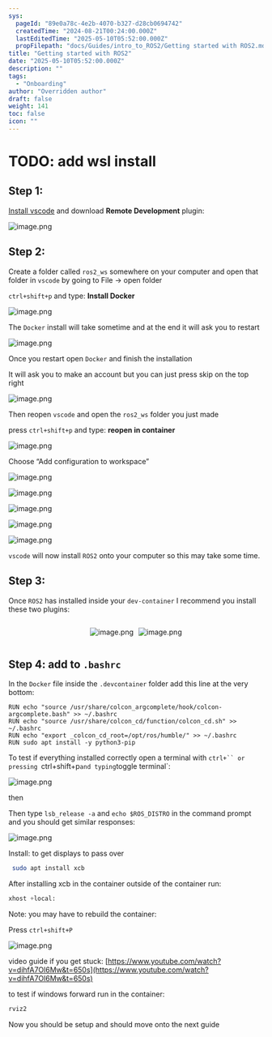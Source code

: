 ```yaml
---
sys:
  pageId: "89e0a78c-4e2b-4070-b327-d28cb0694742"
  createdTime: "2024-08-21T00:24:00.000Z"
  lastEditedTime: "2025-05-10T05:52:00.000Z"
  propFilepath: "docs/Guides/intro_to_ROS2/Getting started with ROS2.md"
title: "Getting started with ROS2"
date: "2025-05-10T05:52:00.000Z"
description: ""
tags:
  - "Onboarding"
author: "Overridden author"
draft: false
weight: 141
toc: false
icon: ""
---
```


# TODO: add wsl install

## Step 1:

[Install vscode](https://code.visualstudio.com/download) and download **Remote Development** plugin:

![image.png](https://prod-files-secure.s3.us-west-2.amazonaws.com/d518164a-d88e-44d1-a4ee-3adb3bd8bce0/efb52993-1881-4a40-b95e-6f020334f022/image.png?X-Amz-Algorithm=AWS4-HMAC-SHA256&X-Amz-Content-Sha256=UNSIGNED-PAYLOAD&X-Amz-Credential=ASIAZI2LB466ZBHUPVIX%2F20250714%2Fus-west-2%2Fs3%2Faws4_request&X-Amz-Date=20250714T081439Z&X-Amz-Expires=3600&X-Amz-Security-Token=IQoJb3JpZ2luX2VjEA8aCXVzLXdlc3QtMiJIMEYCIQCJjzbIyyensSNcJwLZaTkoMdloxFtOESrPFDKemGpy1QIhAJJDaKp0R44HrFn78esINNIaknkKi%2FEtyCKZdt2OO%2FE1Kv8DCCgQABoMNjM3NDIzMTgzODA1IgyZHKLmHZYGIcOr9tgq3AMHyjokjTErTyOw5XIn7OoAySfSSib2unl4YVuu1oCOSI5zFtr5Vityhob7%2FETzRHiLmgx6w2OU%2BQxn359TdUt7ZqdR9jIlVw2iw%2FCBfbefvPzTjKt6LHSssx%2BdGOwtDWeOQytRRjzfFI5OX7So9Q1bU%2FMxfrfV72FWjMBJCbnvqoYpmAUrE3Nh2gv4Ny3UN6qxWowqNW1ZLvCfI5JGveLKtIjmstqwQnTF6M0twplBntJBJ%2F37JALKop9kOJ6eDz%2BNJvEG0XXtcuPlBQKgIExhHUywgbxU%2BSLeOb1PttD95e0ezzwpvIRTyzzDjWufjr%2BrGdnEs1G7yXC6AksAuPi0Cf5bJyLqeDmc%2BJf%2BnsHLanzJQuzg2Np113nUOWelt%2BmyT121zlaR5WMPQOLWuo6odwd48dNmfqDn%2FlJNaQZ01XXSwc8uKgg0ZsuX8yLLnTQhxwZEJPxGIs7t2l%2BadhrNRMYnkxDSeuW3w8AD7jLzADgk5%2F0baDiMjx1%2BKdPm56WDYr%2BmkTKN2H5aBb60%2BeIhY6pkdSI2%2B%2Bwgff0mSMaZ1bravD1Mf7wf4lTFRFOtLBfDLj0DudpBa3DMv8w5Mmxzhnk7x1jf%2BzUNPFmXeBzgtvFgZ3JXDixuNU5nejC73NLDBjqkAZsqJ7Zk2N%2BBf9bKfABGdXaSbnYC8GWH0EktonRzhSoXpD0nk4J5DIgZWhcFF4mZg84jSWggGdC%2BNwyLmvpSiGFySq1iKs8RY42aIhAMHWFmU9aFG%2F5z7T70V8bE3%2BcGWJO3oLzbCSIbU5BbLR1%2F3L26HcxyyhegMrUfZj06xIcZKqeQV0%2B2WvZLMR4BY4tJV9qPw7mqjqNaTW%2B%2Fj91Y7b8THkfs&X-Amz-Signature=f12f8fea7c1212fabe8c02a49956a243f3cdce0879f83ffd60a2c0d41a1389e6&X-Amz-SignedHeaders=host&x-amz-checksum-mode=ENABLED&x-id=GetObject)

## Step 2:

Create a folder called `ros2_ws` somewhere on your computer and open that folder in `vscode` by going to File → open folder 

`ctrl+shift+p` and type: **Install Docker**

![image.png](https://prod-files-secure.s3.us-west-2.amazonaws.com/d518164a-d88e-44d1-a4ee-3adb3bd8bce0/2269dc0e-1cd5-47ff-bceb-c04ad9b2eab0/image.png?X-Amz-Algorithm=AWS4-HMAC-SHA256&X-Amz-Content-Sha256=UNSIGNED-PAYLOAD&X-Amz-Credential=ASIAZI2LB466ZBHUPVIX%2F20250714%2Fus-west-2%2Fs3%2Faws4_request&X-Amz-Date=20250714T081439Z&X-Amz-Expires=3600&X-Amz-Security-Token=IQoJb3JpZ2luX2VjEA8aCXVzLXdlc3QtMiJIMEYCIQCJjzbIyyensSNcJwLZaTkoMdloxFtOESrPFDKemGpy1QIhAJJDaKp0R44HrFn78esINNIaknkKi%2FEtyCKZdt2OO%2FE1Kv8DCCgQABoMNjM3NDIzMTgzODA1IgyZHKLmHZYGIcOr9tgq3AMHyjokjTErTyOw5XIn7OoAySfSSib2unl4YVuu1oCOSI5zFtr5Vityhob7%2FETzRHiLmgx6w2OU%2BQxn359TdUt7ZqdR9jIlVw2iw%2FCBfbefvPzTjKt6LHSssx%2BdGOwtDWeOQytRRjzfFI5OX7So9Q1bU%2FMxfrfV72FWjMBJCbnvqoYpmAUrE3Nh2gv4Ny3UN6qxWowqNW1ZLvCfI5JGveLKtIjmstqwQnTF6M0twplBntJBJ%2F37JALKop9kOJ6eDz%2BNJvEG0XXtcuPlBQKgIExhHUywgbxU%2BSLeOb1PttD95e0ezzwpvIRTyzzDjWufjr%2BrGdnEs1G7yXC6AksAuPi0Cf5bJyLqeDmc%2BJf%2BnsHLanzJQuzg2Np113nUOWelt%2BmyT121zlaR5WMPQOLWuo6odwd48dNmfqDn%2FlJNaQZ01XXSwc8uKgg0ZsuX8yLLnTQhxwZEJPxGIs7t2l%2BadhrNRMYnkxDSeuW3w8AD7jLzADgk5%2F0baDiMjx1%2BKdPm56WDYr%2BmkTKN2H5aBb60%2BeIhY6pkdSI2%2B%2Bwgff0mSMaZ1bravD1Mf7wf4lTFRFOtLBfDLj0DudpBa3DMv8w5Mmxzhnk7x1jf%2BzUNPFmXeBzgtvFgZ3JXDixuNU5nejC73NLDBjqkAZsqJ7Zk2N%2BBf9bKfABGdXaSbnYC8GWH0EktonRzhSoXpD0nk4J5DIgZWhcFF4mZg84jSWggGdC%2BNwyLmvpSiGFySq1iKs8RY42aIhAMHWFmU9aFG%2F5z7T70V8bE3%2BcGWJO3oLzbCSIbU5BbLR1%2F3L26HcxyyhegMrUfZj06xIcZKqeQV0%2B2WvZLMR4BY4tJV9qPw7mqjqNaTW%2B%2Fj91Y7b8THkfs&X-Amz-Signature=52280ef218483d656f935e9473c0b5208f04689fd0628ed31090ecb1c2a0ef53&X-Amz-SignedHeaders=host&x-amz-checksum-mode=ENABLED&x-id=GetObject)

The `Docker` install will take sometime and at the end it will ask you to restart

![image.png](https://prod-files-secure.s3.us-west-2.amazonaws.com/d518164a-d88e-44d1-a4ee-3adb3bd8bce0/ed233f78-be33-4b1f-b89c-9c346c0e961e/image.png?X-Amz-Algorithm=AWS4-HMAC-SHA256&X-Amz-Content-Sha256=UNSIGNED-PAYLOAD&X-Amz-Credential=ASIAZI2LB466ZBHUPVIX%2F20250714%2Fus-west-2%2Fs3%2Faws4_request&X-Amz-Date=20250714T081439Z&X-Amz-Expires=3600&X-Amz-Security-Token=IQoJb3JpZ2luX2VjEA8aCXVzLXdlc3QtMiJIMEYCIQCJjzbIyyensSNcJwLZaTkoMdloxFtOESrPFDKemGpy1QIhAJJDaKp0R44HrFn78esINNIaknkKi%2FEtyCKZdt2OO%2FE1Kv8DCCgQABoMNjM3NDIzMTgzODA1IgyZHKLmHZYGIcOr9tgq3AMHyjokjTErTyOw5XIn7OoAySfSSib2unl4YVuu1oCOSI5zFtr5Vityhob7%2FETzRHiLmgx6w2OU%2BQxn359TdUt7ZqdR9jIlVw2iw%2FCBfbefvPzTjKt6LHSssx%2BdGOwtDWeOQytRRjzfFI5OX7So9Q1bU%2FMxfrfV72FWjMBJCbnvqoYpmAUrE3Nh2gv4Ny3UN6qxWowqNW1ZLvCfI5JGveLKtIjmstqwQnTF6M0twplBntJBJ%2F37JALKop9kOJ6eDz%2BNJvEG0XXtcuPlBQKgIExhHUywgbxU%2BSLeOb1PttD95e0ezzwpvIRTyzzDjWufjr%2BrGdnEs1G7yXC6AksAuPi0Cf5bJyLqeDmc%2BJf%2BnsHLanzJQuzg2Np113nUOWelt%2BmyT121zlaR5WMPQOLWuo6odwd48dNmfqDn%2FlJNaQZ01XXSwc8uKgg0ZsuX8yLLnTQhxwZEJPxGIs7t2l%2BadhrNRMYnkxDSeuW3w8AD7jLzADgk5%2F0baDiMjx1%2BKdPm56WDYr%2BmkTKN2H5aBb60%2BeIhY6pkdSI2%2B%2Bwgff0mSMaZ1bravD1Mf7wf4lTFRFOtLBfDLj0DudpBa3DMv8w5Mmxzhnk7x1jf%2BzUNPFmXeBzgtvFgZ3JXDixuNU5nejC73NLDBjqkAZsqJ7Zk2N%2BBf9bKfABGdXaSbnYC8GWH0EktonRzhSoXpD0nk4J5DIgZWhcFF4mZg84jSWggGdC%2BNwyLmvpSiGFySq1iKs8RY42aIhAMHWFmU9aFG%2F5z7T70V8bE3%2BcGWJO3oLzbCSIbU5BbLR1%2F3L26HcxyyhegMrUfZj06xIcZKqeQV0%2B2WvZLMR4BY4tJV9qPw7mqjqNaTW%2B%2Fj91Y7b8THkfs&X-Amz-Signature=0164f569483a3e9a14b2b87572c463a4ed6ae5f8d99530c0216fb7af13468125&X-Amz-SignedHeaders=host&x-amz-checksum-mode=ENABLED&x-id=GetObject)

Once you restart open `Docker` and finish the installation

It will ask you to make an account but you can just press skip on the top right

![image.png](https://prod-files-secure.s3.us-west-2.amazonaws.com/d518164a-d88e-44d1-a4ee-3adb3bd8bce0/21010ad9-1659-4fd9-9f59-9932a09b2a3d/image.png?X-Amz-Algorithm=AWS4-HMAC-SHA256&X-Amz-Content-Sha256=UNSIGNED-PAYLOAD&X-Amz-Credential=ASIAZI2LB466ZBHUPVIX%2F20250714%2Fus-west-2%2Fs3%2Faws4_request&X-Amz-Date=20250714T081439Z&X-Amz-Expires=3600&X-Amz-Security-Token=IQoJb3JpZ2luX2VjEA8aCXVzLXdlc3QtMiJIMEYCIQCJjzbIyyensSNcJwLZaTkoMdloxFtOESrPFDKemGpy1QIhAJJDaKp0R44HrFn78esINNIaknkKi%2FEtyCKZdt2OO%2FE1Kv8DCCgQABoMNjM3NDIzMTgzODA1IgyZHKLmHZYGIcOr9tgq3AMHyjokjTErTyOw5XIn7OoAySfSSib2unl4YVuu1oCOSI5zFtr5Vityhob7%2FETzRHiLmgx6w2OU%2BQxn359TdUt7ZqdR9jIlVw2iw%2FCBfbefvPzTjKt6LHSssx%2BdGOwtDWeOQytRRjzfFI5OX7So9Q1bU%2FMxfrfV72FWjMBJCbnvqoYpmAUrE3Nh2gv4Ny3UN6qxWowqNW1ZLvCfI5JGveLKtIjmstqwQnTF6M0twplBntJBJ%2F37JALKop9kOJ6eDz%2BNJvEG0XXtcuPlBQKgIExhHUywgbxU%2BSLeOb1PttD95e0ezzwpvIRTyzzDjWufjr%2BrGdnEs1G7yXC6AksAuPi0Cf5bJyLqeDmc%2BJf%2BnsHLanzJQuzg2Np113nUOWelt%2BmyT121zlaR5WMPQOLWuo6odwd48dNmfqDn%2FlJNaQZ01XXSwc8uKgg0ZsuX8yLLnTQhxwZEJPxGIs7t2l%2BadhrNRMYnkxDSeuW3w8AD7jLzADgk5%2F0baDiMjx1%2BKdPm56WDYr%2BmkTKN2H5aBb60%2BeIhY6pkdSI2%2B%2Bwgff0mSMaZ1bravD1Mf7wf4lTFRFOtLBfDLj0DudpBa3DMv8w5Mmxzhnk7x1jf%2BzUNPFmXeBzgtvFgZ3JXDixuNU5nejC73NLDBjqkAZsqJ7Zk2N%2BBf9bKfABGdXaSbnYC8GWH0EktonRzhSoXpD0nk4J5DIgZWhcFF4mZg84jSWggGdC%2BNwyLmvpSiGFySq1iKs8RY42aIhAMHWFmU9aFG%2F5z7T70V8bE3%2BcGWJO3oLzbCSIbU5BbLR1%2F3L26HcxyyhegMrUfZj06xIcZKqeQV0%2B2WvZLMR4BY4tJV9qPw7mqjqNaTW%2B%2Fj91Y7b8THkfs&X-Amz-Signature=5dc68139b94033d7980e5eadc33dee12cd0bcccdb90c7a7ebb3c3dcc72288bd9&X-Amz-SignedHeaders=host&x-amz-checksum-mode=ENABLED&x-id=GetObject)

Then reopen `vscode` and open the `ros2_ws` folder you just made

press `ctrl+shift+p` and type: **reopen in container**

![image.png](https://prod-files-secure.s3.us-west-2.amazonaws.com/d518164a-d88e-44d1-a4ee-3adb3bd8bce0/4e93b8c2-41ad-488c-8095-c74205196118/image.png?X-Amz-Algorithm=AWS4-HMAC-SHA256&X-Amz-Content-Sha256=UNSIGNED-PAYLOAD&X-Amz-Credential=ASIAZI2LB466ZBHUPVIX%2F20250714%2Fus-west-2%2Fs3%2Faws4_request&X-Amz-Date=20250714T081439Z&X-Amz-Expires=3600&X-Amz-Security-Token=IQoJb3JpZ2luX2VjEA8aCXVzLXdlc3QtMiJIMEYCIQCJjzbIyyensSNcJwLZaTkoMdloxFtOESrPFDKemGpy1QIhAJJDaKp0R44HrFn78esINNIaknkKi%2FEtyCKZdt2OO%2FE1Kv8DCCgQABoMNjM3NDIzMTgzODA1IgyZHKLmHZYGIcOr9tgq3AMHyjokjTErTyOw5XIn7OoAySfSSib2unl4YVuu1oCOSI5zFtr5Vityhob7%2FETzRHiLmgx6w2OU%2BQxn359TdUt7ZqdR9jIlVw2iw%2FCBfbefvPzTjKt6LHSssx%2BdGOwtDWeOQytRRjzfFI5OX7So9Q1bU%2FMxfrfV72FWjMBJCbnvqoYpmAUrE3Nh2gv4Ny3UN6qxWowqNW1ZLvCfI5JGveLKtIjmstqwQnTF6M0twplBntJBJ%2F37JALKop9kOJ6eDz%2BNJvEG0XXtcuPlBQKgIExhHUywgbxU%2BSLeOb1PttD95e0ezzwpvIRTyzzDjWufjr%2BrGdnEs1G7yXC6AksAuPi0Cf5bJyLqeDmc%2BJf%2BnsHLanzJQuzg2Np113nUOWelt%2BmyT121zlaR5WMPQOLWuo6odwd48dNmfqDn%2FlJNaQZ01XXSwc8uKgg0ZsuX8yLLnTQhxwZEJPxGIs7t2l%2BadhrNRMYnkxDSeuW3w8AD7jLzADgk5%2F0baDiMjx1%2BKdPm56WDYr%2BmkTKN2H5aBb60%2BeIhY6pkdSI2%2B%2Bwgff0mSMaZ1bravD1Mf7wf4lTFRFOtLBfDLj0DudpBa3DMv8w5Mmxzhnk7x1jf%2BzUNPFmXeBzgtvFgZ3JXDixuNU5nejC73NLDBjqkAZsqJ7Zk2N%2BBf9bKfABGdXaSbnYC8GWH0EktonRzhSoXpD0nk4J5DIgZWhcFF4mZg84jSWggGdC%2BNwyLmvpSiGFySq1iKs8RY42aIhAMHWFmU9aFG%2F5z7T70V8bE3%2BcGWJO3oLzbCSIbU5BbLR1%2F3L26HcxyyhegMrUfZj06xIcZKqeQV0%2B2WvZLMR4BY4tJV9qPw7mqjqNaTW%2B%2Fj91Y7b8THkfs&X-Amz-Signature=aae1cd88552b5d05e1e997ca36e9309ac84e8b683c83766bfb9d07f8b673e19b&X-Amz-SignedHeaders=host&x-amz-checksum-mode=ENABLED&x-id=GetObject)

Choose “Add configuration to workspace”

![image.png](https://prod-files-secure.s3.us-west-2.amazonaws.com/d518164a-d88e-44d1-a4ee-3adb3bd8bce0/9560b282-5060-4989-ba37-97e7b2c22476/image.png?X-Amz-Algorithm=AWS4-HMAC-SHA256&X-Amz-Content-Sha256=UNSIGNED-PAYLOAD&X-Amz-Credential=ASIAZI2LB466ZBHUPVIX%2F20250714%2Fus-west-2%2Fs3%2Faws4_request&X-Amz-Date=20250714T081439Z&X-Amz-Expires=3600&X-Amz-Security-Token=IQoJb3JpZ2luX2VjEA8aCXVzLXdlc3QtMiJIMEYCIQCJjzbIyyensSNcJwLZaTkoMdloxFtOESrPFDKemGpy1QIhAJJDaKp0R44HrFn78esINNIaknkKi%2FEtyCKZdt2OO%2FE1Kv8DCCgQABoMNjM3NDIzMTgzODA1IgyZHKLmHZYGIcOr9tgq3AMHyjokjTErTyOw5XIn7OoAySfSSib2unl4YVuu1oCOSI5zFtr5Vityhob7%2FETzRHiLmgx6w2OU%2BQxn359TdUt7ZqdR9jIlVw2iw%2FCBfbefvPzTjKt6LHSssx%2BdGOwtDWeOQytRRjzfFI5OX7So9Q1bU%2FMxfrfV72FWjMBJCbnvqoYpmAUrE3Nh2gv4Ny3UN6qxWowqNW1ZLvCfI5JGveLKtIjmstqwQnTF6M0twplBntJBJ%2F37JALKop9kOJ6eDz%2BNJvEG0XXtcuPlBQKgIExhHUywgbxU%2BSLeOb1PttD95e0ezzwpvIRTyzzDjWufjr%2BrGdnEs1G7yXC6AksAuPi0Cf5bJyLqeDmc%2BJf%2BnsHLanzJQuzg2Np113nUOWelt%2BmyT121zlaR5WMPQOLWuo6odwd48dNmfqDn%2FlJNaQZ01XXSwc8uKgg0ZsuX8yLLnTQhxwZEJPxGIs7t2l%2BadhrNRMYnkxDSeuW3w8AD7jLzADgk5%2F0baDiMjx1%2BKdPm56WDYr%2BmkTKN2H5aBb60%2BeIhY6pkdSI2%2B%2Bwgff0mSMaZ1bravD1Mf7wf4lTFRFOtLBfDLj0DudpBa3DMv8w5Mmxzhnk7x1jf%2BzUNPFmXeBzgtvFgZ3JXDixuNU5nejC73NLDBjqkAZsqJ7Zk2N%2BBf9bKfABGdXaSbnYC8GWH0EktonRzhSoXpD0nk4J5DIgZWhcFF4mZg84jSWggGdC%2BNwyLmvpSiGFySq1iKs8RY42aIhAMHWFmU9aFG%2F5z7T70V8bE3%2BcGWJO3oLzbCSIbU5BbLR1%2F3L26HcxyyhegMrUfZj06xIcZKqeQV0%2B2WvZLMR4BY4tJV9qPw7mqjqNaTW%2B%2Fj91Y7b8THkfs&X-Amz-Signature=ec929bd31360bd594b6685364b6ed17e85af0e3d075110a3398860a34e4c8b2d&X-Amz-SignedHeaders=host&x-amz-checksum-mode=ENABLED&x-id=GetObject)

![image.png](https://prod-files-secure.s3.us-west-2.amazonaws.com/d518164a-d88e-44d1-a4ee-3adb3bd8bce0/2ee63f81-886b-48e8-a553-dc6e5eac99e4/image.png?X-Amz-Algorithm=AWS4-HMAC-SHA256&X-Amz-Content-Sha256=UNSIGNED-PAYLOAD&X-Amz-Credential=ASIAZI2LB466ZBHUPVIX%2F20250714%2Fus-west-2%2Fs3%2Faws4_request&X-Amz-Date=20250714T081439Z&X-Amz-Expires=3600&X-Amz-Security-Token=IQoJb3JpZ2luX2VjEA8aCXVzLXdlc3QtMiJIMEYCIQCJjzbIyyensSNcJwLZaTkoMdloxFtOESrPFDKemGpy1QIhAJJDaKp0R44HrFn78esINNIaknkKi%2FEtyCKZdt2OO%2FE1Kv8DCCgQABoMNjM3NDIzMTgzODA1IgyZHKLmHZYGIcOr9tgq3AMHyjokjTErTyOw5XIn7OoAySfSSib2unl4YVuu1oCOSI5zFtr5Vityhob7%2FETzRHiLmgx6w2OU%2BQxn359TdUt7ZqdR9jIlVw2iw%2FCBfbefvPzTjKt6LHSssx%2BdGOwtDWeOQytRRjzfFI5OX7So9Q1bU%2FMxfrfV72FWjMBJCbnvqoYpmAUrE3Nh2gv4Ny3UN6qxWowqNW1ZLvCfI5JGveLKtIjmstqwQnTF6M0twplBntJBJ%2F37JALKop9kOJ6eDz%2BNJvEG0XXtcuPlBQKgIExhHUywgbxU%2BSLeOb1PttD95e0ezzwpvIRTyzzDjWufjr%2BrGdnEs1G7yXC6AksAuPi0Cf5bJyLqeDmc%2BJf%2BnsHLanzJQuzg2Np113nUOWelt%2BmyT121zlaR5WMPQOLWuo6odwd48dNmfqDn%2FlJNaQZ01XXSwc8uKgg0ZsuX8yLLnTQhxwZEJPxGIs7t2l%2BadhrNRMYnkxDSeuW3w8AD7jLzADgk5%2F0baDiMjx1%2BKdPm56WDYr%2BmkTKN2H5aBb60%2BeIhY6pkdSI2%2B%2Bwgff0mSMaZ1bravD1Mf7wf4lTFRFOtLBfDLj0DudpBa3DMv8w5Mmxzhnk7x1jf%2BzUNPFmXeBzgtvFgZ3JXDixuNU5nejC73NLDBjqkAZsqJ7Zk2N%2BBf9bKfABGdXaSbnYC8GWH0EktonRzhSoXpD0nk4J5DIgZWhcFF4mZg84jSWggGdC%2BNwyLmvpSiGFySq1iKs8RY42aIhAMHWFmU9aFG%2F5z7T70V8bE3%2BcGWJO3oLzbCSIbU5BbLR1%2F3L26HcxyyhegMrUfZj06xIcZKqeQV0%2B2WvZLMR4BY4tJV9qPw7mqjqNaTW%2B%2Fj91Y7b8THkfs&X-Amz-Signature=08d18ae2af308e8003def993282d32a0c41e9aef79e624f679319c2d5b9b5b79&X-Amz-SignedHeaders=host&x-amz-checksum-mode=ENABLED&x-id=GetObject)

![image.png](https://prod-files-secure.s3.us-west-2.amazonaws.com/d518164a-d88e-44d1-a4ee-3adb3bd8bce0/ae1580b2-b048-407e-aed9-b584224a7a04/image.png?X-Amz-Algorithm=AWS4-HMAC-SHA256&X-Amz-Content-Sha256=UNSIGNED-PAYLOAD&X-Amz-Credential=ASIAZI2LB466ZBHUPVIX%2F20250714%2Fus-west-2%2Fs3%2Faws4_request&X-Amz-Date=20250714T081439Z&X-Amz-Expires=3600&X-Amz-Security-Token=IQoJb3JpZ2luX2VjEA8aCXVzLXdlc3QtMiJIMEYCIQCJjzbIyyensSNcJwLZaTkoMdloxFtOESrPFDKemGpy1QIhAJJDaKp0R44HrFn78esINNIaknkKi%2FEtyCKZdt2OO%2FE1Kv8DCCgQABoMNjM3NDIzMTgzODA1IgyZHKLmHZYGIcOr9tgq3AMHyjokjTErTyOw5XIn7OoAySfSSib2unl4YVuu1oCOSI5zFtr5Vityhob7%2FETzRHiLmgx6w2OU%2BQxn359TdUt7ZqdR9jIlVw2iw%2FCBfbefvPzTjKt6LHSssx%2BdGOwtDWeOQytRRjzfFI5OX7So9Q1bU%2FMxfrfV72FWjMBJCbnvqoYpmAUrE3Nh2gv4Ny3UN6qxWowqNW1ZLvCfI5JGveLKtIjmstqwQnTF6M0twplBntJBJ%2F37JALKop9kOJ6eDz%2BNJvEG0XXtcuPlBQKgIExhHUywgbxU%2BSLeOb1PttD95e0ezzwpvIRTyzzDjWufjr%2BrGdnEs1G7yXC6AksAuPi0Cf5bJyLqeDmc%2BJf%2BnsHLanzJQuzg2Np113nUOWelt%2BmyT121zlaR5WMPQOLWuo6odwd48dNmfqDn%2FlJNaQZ01XXSwc8uKgg0ZsuX8yLLnTQhxwZEJPxGIs7t2l%2BadhrNRMYnkxDSeuW3w8AD7jLzADgk5%2F0baDiMjx1%2BKdPm56WDYr%2BmkTKN2H5aBb60%2BeIhY6pkdSI2%2B%2Bwgff0mSMaZ1bravD1Mf7wf4lTFRFOtLBfDLj0DudpBa3DMv8w5Mmxzhnk7x1jf%2BzUNPFmXeBzgtvFgZ3JXDixuNU5nejC73NLDBjqkAZsqJ7Zk2N%2BBf9bKfABGdXaSbnYC8GWH0EktonRzhSoXpD0nk4J5DIgZWhcFF4mZg84jSWggGdC%2BNwyLmvpSiGFySq1iKs8RY42aIhAMHWFmU9aFG%2F5z7T70V8bE3%2BcGWJO3oLzbCSIbU5BbLR1%2F3L26HcxyyhegMrUfZj06xIcZKqeQV0%2B2WvZLMR4BY4tJV9qPw7mqjqNaTW%2B%2Fj91Y7b8THkfs&X-Amz-Signature=43d4eaaff1e67d6391b0b3f0cac2570bafb4ca1df90c6765d21ab29dde50f4c2&X-Amz-SignedHeaders=host&x-amz-checksum-mode=ENABLED&x-id=GetObject)

![image.png](https://prod-files-secure.s3.us-west-2.amazonaws.com/d518164a-d88e-44d1-a4ee-3adb3bd8bce0/53255b28-f75e-430f-b9e3-c0ac8577e42b/image.png?X-Amz-Algorithm=AWS4-HMAC-SHA256&X-Amz-Content-Sha256=UNSIGNED-PAYLOAD&X-Amz-Credential=ASIAZI2LB466ZBHUPVIX%2F20250714%2Fus-west-2%2Fs3%2Faws4_request&X-Amz-Date=20250714T081439Z&X-Amz-Expires=3600&X-Amz-Security-Token=IQoJb3JpZ2luX2VjEA8aCXVzLXdlc3QtMiJIMEYCIQCJjzbIyyensSNcJwLZaTkoMdloxFtOESrPFDKemGpy1QIhAJJDaKp0R44HrFn78esINNIaknkKi%2FEtyCKZdt2OO%2FE1Kv8DCCgQABoMNjM3NDIzMTgzODA1IgyZHKLmHZYGIcOr9tgq3AMHyjokjTErTyOw5XIn7OoAySfSSib2unl4YVuu1oCOSI5zFtr5Vityhob7%2FETzRHiLmgx6w2OU%2BQxn359TdUt7ZqdR9jIlVw2iw%2FCBfbefvPzTjKt6LHSssx%2BdGOwtDWeOQytRRjzfFI5OX7So9Q1bU%2FMxfrfV72FWjMBJCbnvqoYpmAUrE3Nh2gv4Ny3UN6qxWowqNW1ZLvCfI5JGveLKtIjmstqwQnTF6M0twplBntJBJ%2F37JALKop9kOJ6eDz%2BNJvEG0XXtcuPlBQKgIExhHUywgbxU%2BSLeOb1PttD95e0ezzwpvIRTyzzDjWufjr%2BrGdnEs1G7yXC6AksAuPi0Cf5bJyLqeDmc%2BJf%2BnsHLanzJQuzg2Np113nUOWelt%2BmyT121zlaR5WMPQOLWuo6odwd48dNmfqDn%2FlJNaQZ01XXSwc8uKgg0ZsuX8yLLnTQhxwZEJPxGIs7t2l%2BadhrNRMYnkxDSeuW3w8AD7jLzADgk5%2F0baDiMjx1%2BKdPm56WDYr%2BmkTKN2H5aBb60%2BeIhY6pkdSI2%2B%2Bwgff0mSMaZ1bravD1Mf7wf4lTFRFOtLBfDLj0DudpBa3DMv8w5Mmxzhnk7x1jf%2BzUNPFmXeBzgtvFgZ3JXDixuNU5nejC73NLDBjqkAZsqJ7Zk2N%2BBf9bKfABGdXaSbnYC8GWH0EktonRzhSoXpD0nk4J5DIgZWhcFF4mZg84jSWggGdC%2BNwyLmvpSiGFySq1iKs8RY42aIhAMHWFmU9aFG%2F5z7T70V8bE3%2BcGWJO3oLzbCSIbU5BbLR1%2F3L26HcxyyhegMrUfZj06xIcZKqeQV0%2B2WvZLMR4BY4tJV9qPw7mqjqNaTW%2B%2Fj91Y7b8THkfs&X-Amz-Signature=cc6c4f5cd6f8c50a3c9a5130cc22a3d27cad07799551a6bd32e36f35fe1654e4&X-Amz-SignedHeaders=host&x-amz-checksum-mode=ENABLED&x-id=GetObject)

![image.png](https://prod-files-secure.s3.us-west-2.amazonaws.com/d518164a-d88e-44d1-a4ee-3adb3bd8bce0/7c562767-5af9-4ffb-97d1-327bcdf4ee00/image.png?X-Amz-Algorithm=AWS4-HMAC-SHA256&X-Amz-Content-Sha256=UNSIGNED-PAYLOAD&X-Amz-Credential=ASIAZI2LB466ZBHUPVIX%2F20250714%2Fus-west-2%2Fs3%2Faws4_request&X-Amz-Date=20250714T081439Z&X-Amz-Expires=3600&X-Amz-Security-Token=IQoJb3JpZ2luX2VjEA8aCXVzLXdlc3QtMiJIMEYCIQCJjzbIyyensSNcJwLZaTkoMdloxFtOESrPFDKemGpy1QIhAJJDaKp0R44HrFn78esINNIaknkKi%2FEtyCKZdt2OO%2FE1Kv8DCCgQABoMNjM3NDIzMTgzODA1IgyZHKLmHZYGIcOr9tgq3AMHyjokjTErTyOw5XIn7OoAySfSSib2unl4YVuu1oCOSI5zFtr5Vityhob7%2FETzRHiLmgx6w2OU%2BQxn359TdUt7ZqdR9jIlVw2iw%2FCBfbefvPzTjKt6LHSssx%2BdGOwtDWeOQytRRjzfFI5OX7So9Q1bU%2FMxfrfV72FWjMBJCbnvqoYpmAUrE3Nh2gv4Ny3UN6qxWowqNW1ZLvCfI5JGveLKtIjmstqwQnTF6M0twplBntJBJ%2F37JALKop9kOJ6eDz%2BNJvEG0XXtcuPlBQKgIExhHUywgbxU%2BSLeOb1PttD95e0ezzwpvIRTyzzDjWufjr%2BrGdnEs1G7yXC6AksAuPi0Cf5bJyLqeDmc%2BJf%2BnsHLanzJQuzg2Np113nUOWelt%2BmyT121zlaR5WMPQOLWuo6odwd48dNmfqDn%2FlJNaQZ01XXSwc8uKgg0ZsuX8yLLnTQhxwZEJPxGIs7t2l%2BadhrNRMYnkxDSeuW3w8AD7jLzADgk5%2F0baDiMjx1%2BKdPm56WDYr%2BmkTKN2H5aBb60%2BeIhY6pkdSI2%2B%2Bwgff0mSMaZ1bravD1Mf7wf4lTFRFOtLBfDLj0DudpBa3DMv8w5Mmxzhnk7x1jf%2BzUNPFmXeBzgtvFgZ3JXDixuNU5nejC73NLDBjqkAZsqJ7Zk2N%2BBf9bKfABGdXaSbnYC8GWH0EktonRzhSoXpD0nk4J5DIgZWhcFF4mZg84jSWggGdC%2BNwyLmvpSiGFySq1iKs8RY42aIhAMHWFmU9aFG%2F5z7T70V8bE3%2BcGWJO3oLzbCSIbU5BbLR1%2F3L26HcxyyhegMrUfZj06xIcZKqeQV0%2B2WvZLMR4BY4tJV9qPw7mqjqNaTW%2B%2Fj91Y7b8THkfs&X-Amz-Signature=c257406fd487a0f9d86225cd2c891db475fefae1fd9cb1504f2958d1078a80fb&X-Amz-SignedHeaders=host&x-amz-checksum-mode=ENABLED&x-id=GetObject)

`vscode` will now install `ROS2` onto your computer so this may take some time.

## Step 3:

Once `ROS2` has installed inside your `dev-container` I recommend you install these two plugins:

<div style="display: flex;flex-direction: row; column-gap:10px; max-width: 630px;justify-content: center;">
<div>

![image.png](https://prod-files-secure.s3.us-west-2.amazonaws.com/d518164a-d88e-44d1-a4ee-3adb3bd8bce0/3fc3d550-5a54-4ba1-ba6b-faa01cdb7369/image.png?X-Amz-Algorithm=AWS4-HMAC-SHA256&X-Amz-Content-Sha256=UNSIGNED-PAYLOAD&X-Amz-Credential=ASIAZI2LB466SXZDXHXM%2F20250714%2Fus-west-2%2Fs3%2Faws4_request&X-Amz-Date=20250714T081441Z&X-Amz-Expires=3600&X-Amz-Security-Token=IQoJb3JpZ2luX2VjEA8aCXVzLXdlc3QtMiJHMEUCIA%2FDXmz1w6TIx4IosfTrRypyzUGdJ9tYJqTZqkRjqQdmAiEA19IbmsQYkbb2q38f3ynQM5ytygNTjpca24sSwGxxGKYq%2FwMIKBAAGgw2Mzc0MjMxODM4MDUiDE6pdAsLviWN%2FekU2yrcA%2FsG0CLtNNc5mZMuRf8ZgvazDBReiSsUNB8EasMbdH6yDS%2FezIi8WA2bZxT40%2FFr3VmguJzc9BhKCqYKXQa85NZgHNED67nck%2BOrZtkjoPcNQ662snc8Dk0qNo3FjIIU9baCcIs8AW68M0XjZOx4568m8jrEVp%2B0%2FK%2FFGovCNoIQ%2F7zK%2BLvfOn7mZrdl8LBwReeNDcsiHyD126BJmN3oyIP8k%2BRiDVNpEDZazoo091TW6fwfcb0p4%2BwIQD8mCoPpWCRbtEcv6P6cpoX2eqTnra6A6ryiAAhSJpSYqSPZM6vo6z6KPR11oQWBWDN3ub%2BIAva7D9C4MyoPbgnoVpYXeR3uLlaFS%2FmLWHDO96Dcmww708P%2FUfRxF223ogWoUs9DEilPIXByb1EW1yu1OoBl6xthpiAxwZZ1LG8jRNkb%2BeTDDUif4ltWyE6x2e7uXorpYVDs%2FUDLqkuAwKoGjRscVblYpC8kmpKnFv7sS4arzUBQLKPvGntp5tWWNtWlip5aCnu4oknXHtp5rbr1R5irr4iYLeC6drrUde5sHahtQtB4wBRoaltfj6gH7GLl0hflhzPAr91tcxB%2BSbsLwiGaUzN05Xr5z%2BGremh%2F3O8bwpa2d00AHOOBhMsOEKJ7MMTc0sMGOqUBXwxHwAbGm7oye%2FTvutCOi1Jh03QHISPkzehiinDQG3UsPBlymWEUU05KaVErNY5iU2l9w0xxgzsvuxXtCrMNOWmTy6UPwLOVL84rG5pLEg7B06QPIS2MbN%2BB1buYUJa93NYjhcjtzjlTSpDsudEj8kIOVJH6tyRhx8goSIYWYcflbbgeFfxSWYTEq9UPCTsGlwxHuKBdQE1dFImOMjlYqQj50rLQ&X-Amz-Signature=b8d33a4c23a30c73b553f877dffe156ecc98e05dc3921cd0e781a4c8f019a11a&X-Amz-SignedHeaders=host&x-amz-checksum-mode=ENABLED&x-id=GetObject)

</div>
<div>

![image.png](https://prod-files-secure.s3.us-west-2.amazonaws.com/d518164a-d88e-44d1-a4ee-3adb3bd8bce0/d994cc66-13c2-4093-a5a3-f84cf4601a82/image.png?X-Amz-Algorithm=AWS4-HMAC-SHA256&X-Amz-Content-Sha256=UNSIGNED-PAYLOAD&X-Amz-Credential=ASIAZI2LB466XHBZGFT4%2F20250714%2Fus-west-2%2Fs3%2Faws4_request&X-Amz-Date=20250714T081441Z&X-Amz-Expires=3600&X-Amz-Security-Token=IQoJb3JpZ2luX2VjEA8aCXVzLXdlc3QtMiJGMEQCIEN%2F8IF%2FwhpnrZmZN75nDp5wmOJhERR5bfkeAR3oDQ9AAiBMLjA8j5kWMyQfGMkryPjGHs640KI02%2FLRWSvDK3DQHCr%2FAwgoEAAaDDYzNzQyMzE4MzgwNSIMzAuSemvuG6KQ6liiKtwDWaoVqsfUrtYxz%2B3T5n0CVS%2FsVegzzqt3yYrax%2FI8MzhhJDd84KupVXLYDSV0uxgl0IGQfYXgXuvu9x7bfJbep6ti3TejxAa8IslkaA%2Fetv0cyt6rrHhwMC3%2BuVFINQCA0KZiodTqBK6Nknx19y93K1yODQuqSUFruVk99I75AphB%2BYihsxcABwLX3n0ZRg0UQZRffhhPattJf%2FwyvT7h0la53A%2F1Zc0GOTmlTatkvkHyo80SllFxY66OmAIxNZlyjiKgAp1cS5r1OhyDHuFFtUE6wBERiwhOW3OsPoYXNB1abZM4nNsxgmTb5XZ7oUqOCZ0otfSt9Ra4dlGqIe%2FN69ZAhtf33%2FGk2GZzYhjN33Mwkk5z4ct6yq2rrseH%2FJOaDmQExXUmX9gM0QSQMHEtrYpUldQrYvTHs5cTI4aPmSjTRbpfvREhYLkmXk00I70S1VdspdajisQmRpUcdoVqvo7enTD6WOdvemQwnnxgJiAVOgk2sNOEuWRE5mbxspG3oz4xkNCqvpevY3ViNOzYzx6M%2BqO%2B4SiucD2wkLpZzV7Fdeo3jtkt1NTabDkkXTShm4L2O1r%2F%2BKOUJtWuXovWWNLRDp7eKdVAaFMi5uE1XK8Ha792k7Q%2FhOYx6lcwq9vSwwY6pgHYle%2FsqY51a2yDHY1mbmnAlKt7ZVq2%2FtOiRdpImuBDZGP0uAxWJHHuVYsuiZ5ViKe62gad5ZBmLMyhlCZCFb1r7Z%2F6yEL%2Bx53QZ1kgEYTjiePcdXGhmNv1SiIUDMQaaWx9nMFvZR7RlnWVZ5ZE%2Bey0i%2FjoDonDuURLZ0Yq9gWtg46XjlkYcxlxymyaZTfV%2Fv4yoQBYDEPtjvlGp1BCB%2BqbYGBBCZGd&X-Amz-Signature=d8c81e2608f0326f15702c4bbf240150eab9a1db22d0349f877bf691afa3c566&X-Amz-SignedHeaders=host&x-amz-checksum-mode=ENABLED&x-id=GetObject)

</div>
</div>

## Step 4: add to `.bashrc`

In the `Docker` file inside the `.devcontainer` folder add this line at the very bottom: 

```docker
RUN echo "source /usr/share/colcon_argcomplete/hook/colcon-argcomplete.bash" >> ~/.bashrc
RUN echo "source /usr/share/colcon_cd/function/colcon_cd.sh" >> ~/.bashrc
RUN echo "export _colcon_cd_root=/opt/ros/humble/" >> ~/.bashrc
RUN sudo apt install -y python3-pip 
```

To test if everything installed correctly open a terminal with `ctrl+`` or pressing `ctrl+shift+p` and typing `toggle terminal`:

![image.png](https://prod-files-secure.s3.us-west-2.amazonaws.com/d518164a-d88e-44d1-a4ee-3adb3bd8bce0/6a4943d8-b04e-4c02-9a58-775f3384d1a5/image.png?X-Amz-Algorithm=AWS4-HMAC-SHA256&X-Amz-Content-Sha256=UNSIGNED-PAYLOAD&X-Amz-Credential=ASIAZI2LB466ZBHUPVIX%2F20250714%2Fus-west-2%2Fs3%2Faws4_request&X-Amz-Date=20250714T081440Z&X-Amz-Expires=3600&X-Amz-Security-Token=IQoJb3JpZ2luX2VjEA8aCXVzLXdlc3QtMiJIMEYCIQCJjzbIyyensSNcJwLZaTkoMdloxFtOESrPFDKemGpy1QIhAJJDaKp0R44HrFn78esINNIaknkKi%2FEtyCKZdt2OO%2FE1Kv8DCCgQABoMNjM3NDIzMTgzODA1IgyZHKLmHZYGIcOr9tgq3AMHyjokjTErTyOw5XIn7OoAySfSSib2unl4YVuu1oCOSI5zFtr5Vityhob7%2FETzRHiLmgx6w2OU%2BQxn359TdUt7ZqdR9jIlVw2iw%2FCBfbefvPzTjKt6LHSssx%2BdGOwtDWeOQytRRjzfFI5OX7So9Q1bU%2FMxfrfV72FWjMBJCbnvqoYpmAUrE3Nh2gv4Ny3UN6qxWowqNW1ZLvCfI5JGveLKtIjmstqwQnTF6M0twplBntJBJ%2F37JALKop9kOJ6eDz%2BNJvEG0XXtcuPlBQKgIExhHUywgbxU%2BSLeOb1PttD95e0ezzwpvIRTyzzDjWufjr%2BrGdnEs1G7yXC6AksAuPi0Cf5bJyLqeDmc%2BJf%2BnsHLanzJQuzg2Np113nUOWelt%2BmyT121zlaR5WMPQOLWuo6odwd48dNmfqDn%2FlJNaQZ01XXSwc8uKgg0ZsuX8yLLnTQhxwZEJPxGIs7t2l%2BadhrNRMYnkxDSeuW3w8AD7jLzADgk5%2F0baDiMjx1%2BKdPm56WDYr%2BmkTKN2H5aBb60%2BeIhY6pkdSI2%2B%2Bwgff0mSMaZ1bravD1Mf7wf4lTFRFOtLBfDLj0DudpBa3DMv8w5Mmxzhnk7x1jf%2BzUNPFmXeBzgtvFgZ3JXDixuNU5nejC73NLDBjqkAZsqJ7Zk2N%2BBf9bKfABGdXaSbnYC8GWH0EktonRzhSoXpD0nk4J5DIgZWhcFF4mZg84jSWggGdC%2BNwyLmvpSiGFySq1iKs8RY42aIhAMHWFmU9aFG%2F5z7T70V8bE3%2BcGWJO3oLzbCSIbU5BbLR1%2F3L26HcxyyhegMrUfZj06xIcZKqeQV0%2B2WvZLMR4BY4tJV9qPw7mqjqNaTW%2B%2Fj91Y7b8THkfs&X-Amz-Signature=7bd4839a748311468e7f7354e3d66683bdc092e87765949a9d4d06cb5b498e83&X-Amz-SignedHeaders=host&x-amz-checksum-mode=ENABLED&x-id=GetObject)

then 

Then type `lsb_release -a` and `echo $ROS_DISTRO` in the command prompt and you should get similar responses:

![image.png](https://prod-files-secure.s3.us-west-2.amazonaws.com/d518164a-d88e-44d1-a4ee-3adb3bd8bce0/3e635dec-a805-4e85-8b9e-d000e5b71a4e/image.png?X-Amz-Algorithm=AWS4-HMAC-SHA256&X-Amz-Content-Sha256=UNSIGNED-PAYLOAD&X-Amz-Credential=ASIAZI2LB466ZBHUPVIX%2F20250714%2Fus-west-2%2Fs3%2Faws4_request&X-Amz-Date=20250714T081440Z&X-Amz-Expires=3600&X-Amz-Security-Token=IQoJb3JpZ2luX2VjEA8aCXVzLXdlc3QtMiJIMEYCIQCJjzbIyyensSNcJwLZaTkoMdloxFtOESrPFDKemGpy1QIhAJJDaKp0R44HrFn78esINNIaknkKi%2FEtyCKZdt2OO%2FE1Kv8DCCgQABoMNjM3NDIzMTgzODA1IgyZHKLmHZYGIcOr9tgq3AMHyjokjTErTyOw5XIn7OoAySfSSib2unl4YVuu1oCOSI5zFtr5Vityhob7%2FETzRHiLmgx6w2OU%2BQxn359TdUt7ZqdR9jIlVw2iw%2FCBfbefvPzTjKt6LHSssx%2BdGOwtDWeOQytRRjzfFI5OX7So9Q1bU%2FMxfrfV72FWjMBJCbnvqoYpmAUrE3Nh2gv4Ny3UN6qxWowqNW1ZLvCfI5JGveLKtIjmstqwQnTF6M0twplBntJBJ%2F37JALKop9kOJ6eDz%2BNJvEG0XXtcuPlBQKgIExhHUywgbxU%2BSLeOb1PttD95e0ezzwpvIRTyzzDjWufjr%2BrGdnEs1G7yXC6AksAuPi0Cf5bJyLqeDmc%2BJf%2BnsHLanzJQuzg2Np113nUOWelt%2BmyT121zlaR5WMPQOLWuo6odwd48dNmfqDn%2FlJNaQZ01XXSwc8uKgg0ZsuX8yLLnTQhxwZEJPxGIs7t2l%2BadhrNRMYnkxDSeuW3w8AD7jLzADgk5%2F0baDiMjx1%2BKdPm56WDYr%2BmkTKN2H5aBb60%2BeIhY6pkdSI2%2B%2Bwgff0mSMaZ1bravD1Mf7wf4lTFRFOtLBfDLj0DudpBa3DMv8w5Mmxzhnk7x1jf%2BzUNPFmXeBzgtvFgZ3JXDixuNU5nejC73NLDBjqkAZsqJ7Zk2N%2BBf9bKfABGdXaSbnYC8GWH0EktonRzhSoXpD0nk4J5DIgZWhcFF4mZg84jSWggGdC%2BNwyLmvpSiGFySq1iKs8RY42aIhAMHWFmU9aFG%2F5z7T70V8bE3%2BcGWJO3oLzbCSIbU5BbLR1%2F3L26HcxyyhegMrUfZj06xIcZKqeQV0%2B2WvZLMR4BY4tJV9qPw7mqjqNaTW%2B%2Fj91Y7b8THkfs&X-Amz-Signature=4107a7a8565e2d508ca59fe57254e67e5708629ea9442bdbf19fd9dc306a3b20&X-Amz-SignedHeaders=host&x-amz-checksum-mode=ENABLED&x-id=GetObject)

Install:  to get displays to pass over

```bash
 sudo apt install xcb
```

After installing xcb in the container outside of the container run:

```python
xhost +local:
```

Note: you may have to rebuild the container:

Press `ctrl+shift+P`

![image.png](https://prod-files-secure.s3.us-west-2.amazonaws.com/d518164a-d88e-44d1-a4ee-3adb3bd8bce0/6c2be660-2618-4c38-9c26-53554f7a0b7b/image.png?X-Amz-Algorithm=AWS4-HMAC-SHA256&X-Amz-Content-Sha256=UNSIGNED-PAYLOAD&X-Amz-Credential=ASIAZI2LB466ZBHUPVIX%2F20250714%2Fus-west-2%2Fs3%2Faws4_request&X-Amz-Date=20250714T081440Z&X-Amz-Expires=3600&X-Amz-Security-Token=IQoJb3JpZ2luX2VjEA8aCXVzLXdlc3QtMiJIMEYCIQCJjzbIyyensSNcJwLZaTkoMdloxFtOESrPFDKemGpy1QIhAJJDaKp0R44HrFn78esINNIaknkKi%2FEtyCKZdt2OO%2FE1Kv8DCCgQABoMNjM3NDIzMTgzODA1IgyZHKLmHZYGIcOr9tgq3AMHyjokjTErTyOw5XIn7OoAySfSSib2unl4YVuu1oCOSI5zFtr5Vityhob7%2FETzRHiLmgx6w2OU%2BQxn359TdUt7ZqdR9jIlVw2iw%2FCBfbefvPzTjKt6LHSssx%2BdGOwtDWeOQytRRjzfFI5OX7So9Q1bU%2FMxfrfV72FWjMBJCbnvqoYpmAUrE3Nh2gv4Ny3UN6qxWowqNW1ZLvCfI5JGveLKtIjmstqwQnTF6M0twplBntJBJ%2F37JALKop9kOJ6eDz%2BNJvEG0XXtcuPlBQKgIExhHUywgbxU%2BSLeOb1PttD95e0ezzwpvIRTyzzDjWufjr%2BrGdnEs1G7yXC6AksAuPi0Cf5bJyLqeDmc%2BJf%2BnsHLanzJQuzg2Np113nUOWelt%2BmyT121zlaR5WMPQOLWuo6odwd48dNmfqDn%2FlJNaQZ01XXSwc8uKgg0ZsuX8yLLnTQhxwZEJPxGIs7t2l%2BadhrNRMYnkxDSeuW3w8AD7jLzADgk5%2F0baDiMjx1%2BKdPm56WDYr%2BmkTKN2H5aBb60%2BeIhY6pkdSI2%2B%2Bwgff0mSMaZ1bravD1Mf7wf4lTFRFOtLBfDLj0DudpBa3DMv8w5Mmxzhnk7x1jf%2BzUNPFmXeBzgtvFgZ3JXDixuNU5nejC73NLDBjqkAZsqJ7Zk2N%2BBf9bKfABGdXaSbnYC8GWH0EktonRzhSoXpD0nk4J5DIgZWhcFF4mZg84jSWggGdC%2BNwyLmvpSiGFySq1iKs8RY42aIhAMHWFmU9aFG%2F5z7T70V8bE3%2BcGWJO3oLzbCSIbU5BbLR1%2F3L26HcxyyhegMrUfZj06xIcZKqeQV0%2B2WvZLMR4BY4tJV9qPw7mqjqNaTW%2B%2Fj91Y7b8THkfs&X-Amz-Signature=166b9beb78f685c0c92857c91df8583cef55acb1178b7ec38b1f4d8078453581&X-Amz-SignedHeaders=host&x-amz-checksum-mode=ENABLED&x-id=GetObject)

video guide if you get stuck: [https://www.youtube.com/watch?v=dihfA7Ol6Mw&t=650s](https://www.youtube.com/watch?v=dihfA7Ol6Mw&t=650s)

to test if windows forward run in the container:

```bash
rviz2
```

Now you should be setup and should move onto the next guide 
